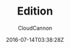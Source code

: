 ---
title: "Edition"
github: https://github.com/CloudCannon/edition-jekyll-template
demo: https://long-pig.cloudvent.net/
author: CloudCannon
draft: true
ssg:
  - Jekyll
cms:
  - No Cms
date: 2016-07-14T03:38:28Z
github_branch: master
---
